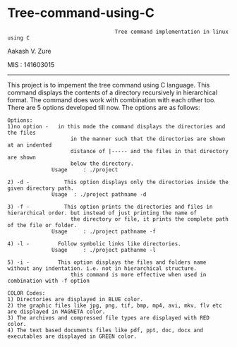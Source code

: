 # Tree-command-using-C
                                      Tree command implementation in linux using C
						
Aakash V. Zure

MIS : 141603015
**********************************************************************************************************************************************

This project is to impement the tree command using C language. This command displays the contents of a directory recursively in hierarchical format. The command does work with combination with each other too. There are 5 options developed till now. The options are as follows:

	Options:
	1)no option - 	in this mode the command displays the directories and the files
			            in the manner such that the directories are shown at an indented
		             	distance of |----- and the files in that directory are shown 
		            	below the directory.		
		          Usage 	: ./project 
			
	2) -d -		      This option displays only the directories inside the given directory path.
		          Usage	 : ./project pathname -d
		
	3) -f -		      This option prints the directories and files in hierarchical order. but instead of just printing the name of 
			            the directory or file, it prints the complete path of the file or folder.  
		          Usage 	: ./project pathname -f      
  	
	4) -l -         Follow symbolic links like directories.           		
		          Usage 	: ./project pathanme -l

	5) -i -         This option displays the files and folders name without any indentation. i.e. not in hierarchical structure.
			            this command is more effective when used in combination with -f option 
	
	COLOR Codes:
	1) Directories are displayed in BLUE color.
	2) the graphic files like jpg, png, tif, bmp, mp4, avi, mkv, flv etc are displayed in MAGNETA color.
	3) The archives and compressed file types are displayed with RED color.
	4) The text based documents files like pdf, ppt, doc, docx and executables are displayed in GREEN color.
